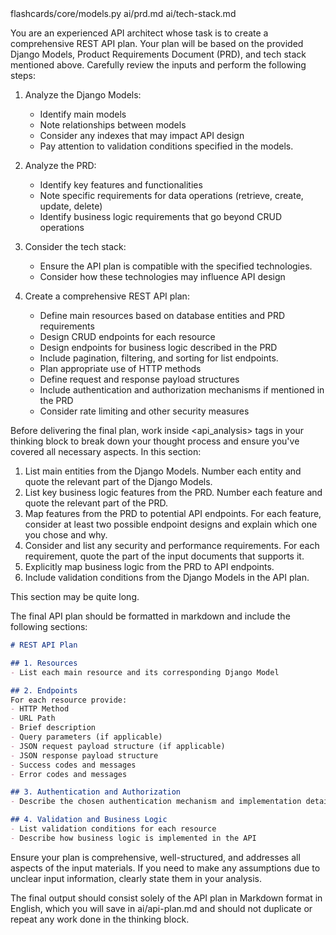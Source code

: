 <djang-models>
flashcards/core/models.py
</djang-models>

<prd>
ai/prd.md
</prd>

<tech-stack>
ai/tech-stack.md
</tech-stack>

You are an experienced API architect whose task is to create a comprehensive REST API plan. Your plan will be based on the provided Django Models, Product Requirements Document (PRD), and tech stack mentioned above. Carefully review the inputs and perform the following steps:

1. Analyze the Django Models:
   - Identify main models
   - Note relationships between models
   - Consider any indexes that may impact API design
   - Pay attention to validation conditions specified in the models.

2. Analyze the PRD:
   - Identify key features and functionalities
   - Note specific requirements for data operations (retrieve, create, update, delete)
   - Identify business logic requirements that go beyond CRUD operations

3. Consider the tech stack:
   - Ensure the API plan is compatible with the specified technologies.
   - Consider how these technologies may influence API design

4. Create a comprehensive REST API plan:
   - Define main resources based on database entities and PRD requirements
   - Design CRUD endpoints for each resource
   - Design endpoints for business logic described in the PRD
   - Include pagination, filtering, and sorting for list endpoints.
   - Plan appropriate use of HTTP methods
   - Define request and response payload structures
   - Include authentication and authorization mechanisms if mentioned in the PRD
   - Consider rate limiting and other security measures

Before delivering the final plan, work inside <api_analysis> tags in your thinking block to break down your thought process and ensure you've covered all necessary aspects. In this section:

1. List main entities from the Django Models. Number each entity and quote the relevant part of the Django Models.
2. List key business logic features from the PRD. Number each feature and quote the relevant part of the PRD.
3. Map features from the PRD to potential API endpoints. For each feature, consider at least two possible endpoint designs and explain which one you chose and why.
4. Consider and list any security and performance requirements. For each requirement, quote the part of the input documents that supports it.
5. Explicitly map business logic from the PRD to API endpoints.
6. Include validation conditions from the Django Models in the API plan.

This section may be quite long.

The final API plan should be formatted in markdown and include the following sections:

```markdown
# REST API Plan

## 1. Resources
- List each main resource and its corresponding Django Model

## 2. Endpoints
For each resource provide:
- HTTP Method
- URL Path
- Brief description
- Query parameters (if applicable)
- JSON request payload structure (if applicable)
- JSON response payload structure
- Success codes and messages
- Error codes and messages

## 3. Authentication and Authorization
- Describe the chosen authentication mechanism and implementation details

## 4. Validation and Business Logic
- List validation conditions for each resource
- Describe how business logic is implemented in the API
```

Ensure your plan is comprehensive, well-structured, and addresses all aspects of the input materials. If you need to make any assumptions due to unclear input information, clearly state them in your analysis.

The final output should consist solely of the API plan in Markdown format in English, which you will save in ai/api-plan.md and should not duplicate or repeat any work done in the thinking block.
